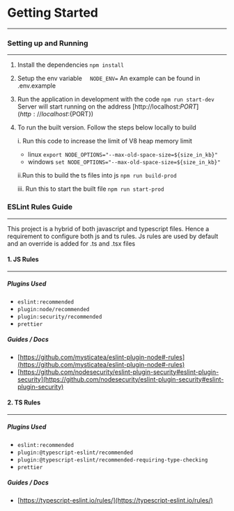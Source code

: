 # Getting Started
---
### Setting up and Running
---
1. Install the dependencies
    `npm install`
2. Setup the env variable
`  NODE_ENV=`
   An example can be found in .env.example

3. Run the application in development with the code
    `npm run start-dev`
    Server will start running on the address [http://localhost:${PORT}](http://localhost:${PORT})

4. To run the built version. Follow the steps below locally to build

    i. Run this code to increase the limit of V8 heap memory limit

    * linux  `export NODE_OPTIONS="--max-old-space-size=${size_in_kb}"`
    * windows `set NODE_OPTIONS="--max-old-space-size=${size_in_kb}"`

    ii.Run this to build the ts files into js `npm run build-prod`

    iii. Run this to start the built file `npm run start-prod`



### ESLint Rules Guide
 ---
 This project is a hybrid of both javascript and typescript files. Hence a requirement to configure both js and ts rules.
 Js rules are used by default and an override is added for .ts and .tsx files

#### 1. JS Rules
---
##### Plugins Used
* `eslint:recommended`
* `plugin:node/recommended`
* `plugin:security/recommended`
*  `prettier`

##### Guides / Docs
* [https://github.com/mysticatea/eslint-plugin-node#-rules](https://github.com/mysticatea/eslint-plugin-node#-rules)
* [https://github.com/nodesecurity/eslint-plugin-security#eslint-plugin-security](https://github.com/nodesecurity/eslint-plugin-security#eslint-plugin-security)


####  2. TS Rules
---
##### Plugins Used
* `eslint:recommended`
* `plugin:@typescript-eslint/recommended`
* `plugin:@typescript-eslint/recommended-requiring-type-checking`
*  `prettier`

##### Guides / Docs

* [https://typescript-eslint.io/rules/](https://typescript-eslint.io/rules/)
